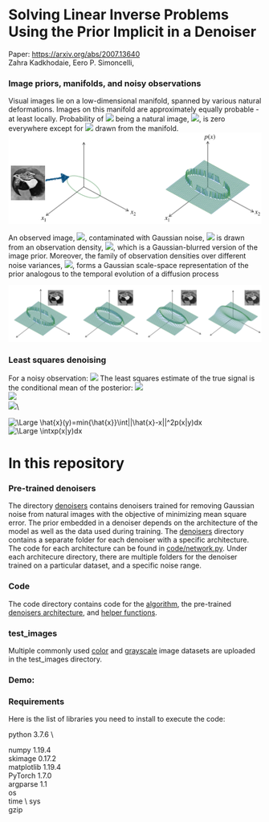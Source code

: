 # Solving Linear Inverse Problems Using the Prior Implicit in a Denoiser 
Paper: https://arxiv.org/abs/2007.13640 \
Zahra Kadkhodaie, Eero P. Simoncelli,<br>

### Image priors, manifolds, and noisy observations
Visual images lie on a low-dimensional manifold, spanned by various natural deformations. Images on this manifold are approximately equally probable - at least locally. Probability of <img src="https://render.githubusercontent.com/render/math?math=x"> being a natural image, <img src="https://render.githubusercontent.com/render/math?math=p(x)">, is zero everywhere except for <img src="https://render.githubusercontent.com/render/math?math=x"> drawn from the manifold. 
![](figs/fig1.png)

An observed image, <img src="https://render.githubusercontent.com/render/math?math=y">, contaminated with Gaussian noise, <img src="https://render.githubusercontent.com/render/math?math=z\sim \mathcal N(0,\sigma^2)"> is drawn from an observation density, <img src="https://render.githubusercontent.com/render/math?math=p(y)">, which is a Gaussian-blurred version of the image prior. Moreover, the family of observation densities over different noise variances, <img src="https://render.githubusercontent.com/render/math?math=p_{\sigma}(y)">, forms a Gaussian scale-space representation of the prior analogous to the temporal evolution of a diffusion process

![](figs/fig2.png)

### Least squares denoising
For a noisy observation: <img src="https://render.githubusercontent.com/render/math?math=y=x {+} z">
The least squares estimate of the true signal is the conditional mean of the posterior:
 <img src="https://render.githubusercontent.com/render/math?math=\hat{x}(y) = min_{\hat{x}}\int||\hat{x}-x||^2p(x|y)dx">\
 <img src="https://render.githubusercontent.com/render/math?math=\int x p(x|y)dx">\
 <img src="https://render.githubusercontent.com/render/math?math=\int x \frac{p(y|x)p(x)}{p(y)}dx">\

![\Large \hat{x}(y)=min{\hat{x}}\int||\hat{x}-x||^2p(x|y)dx](https://latex.codecogs.com/svg.latex?\Large&space;\hat{x}(y)=min_{\hat{x}}\int||\hat{x}-x||^2p(x|y)dx) 
![\Large \intxp(x|y)dx](https://latex.codecogs.com/svg.latex?\Large&space;\intxp(x|y)dx) 


# In this repository
### Pre-trained denoisers
The directory [denoisers](denoisers) contains denoisers trained for removing Gaussian noise from natural images with the objective of minimizing mean square error. The prior embedded in a denoiser depends on the architecture of the model as well as the data used during training. The [denoisers](denoisers)  directory contains a separate folder for each denoiser with a specific architecture. The code for each architecture can be found in [code/network.py](code/network.py). Under each architecure directory, there are multiple folders for the denoiser trained on a particular dataset, and a specific noise range. 

### Code
The code directory contains code for the [algorithm](code/algorithm_inv_prob.py), the pre-trained [denoisers architecture](code/network.py), and [helper functions](code/Utils_inverse_prob.py). 

### test_images
Multiple commonly used [color](test_images/color) and [grayscale](test_images/grayscale) image datasets are uploaded in the test_images directory.

### Demo:


### Requirements 
Here is the list of libraries you need to install to execute the code: 

python  3.7.6 \

numpy 1.19.4 \
skimage 0.17.2 \
matplotlib 1.19.4 \
PyTorch 1.7.0 \
argparse 1.1 \
os \
time \ 
sys \
gzip 
